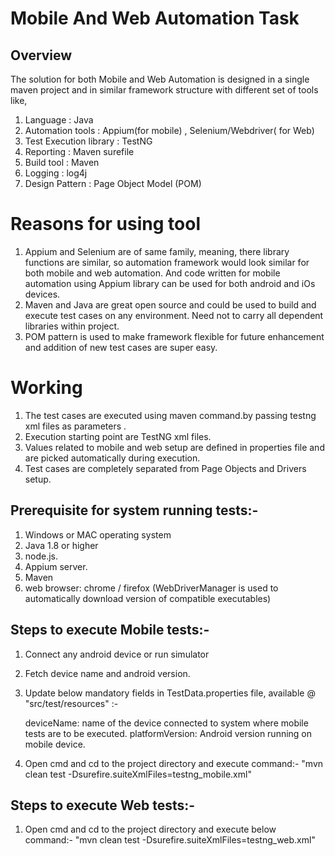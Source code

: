 # Mobile And Web Automation Task


## Overview
The solution for both Mobile and Web Automation is designed in a single maven project and in similar framework structure with different set of tools like,
1. Language : Java
2. Automation tools : Appium(for mobile) , Selenium/Webdriver( for Web)
3. Test Execution library : TestNG
4. Reporting : Maven surefile
5. Build tool : Maven
6. Logging : log4j
7. Design Pattern : Page Object Model (POM)

# Reasons for using tool
1. Appium and Selenium are of same family, meaning, there library functions are similar, so automation framework would look similar for both mobile and web automation. And code written for mobile automation using Appium library can be used  for both android and iOs devices.
2. Maven and Java are great open source and could be used to build and execute test cases on any environment. Need not to carry all dependent libraries within project.
3. POM pattern is used to make framework flexible for future enhancement and addition of new test cases are super easy.

# Working
1. The test cases are executed using maven command.by passing testng xml files as parameters .
2. Execution starting point are TestNG xml files.
3. Values related to mobile and web setup are defined in properties file and are picked automatically during execution.
4. Test cases are completely separated from Page Objects and Drivers setup. 

## Prerequisite for system running tests:-
1. Windows or MAC operating system
1. Java 1.8 or higher
2. node.js.
3. Appium server.
4. Maven
5. web browser: chrome / firefox (WebDriverManager is used to automatically download version of compatible executables)


## Steps to execute Mobile tests:-
1. Connect any android device or run simulator
2. Fetch device name and android version.
3. Update below mandatory fields in TestData.properties file, available @ "src/test/resources" :-
   
   deviceName: name of the device connected to system where mobile tests are to be executed.
   platformVersion: Android version running on mobile device.

4. Open cmd and cd to the project directory and execute command:- 
"mvn clean test -Dsurefire.suiteXmlFiles=testng_mobile.xml"

## Steps to execute Web tests:-
1. Open cmd and cd to the project directory and execute below command:-
"mvn clean test -Dsurefire.suiteXmlFiles=testng_web.xml"
